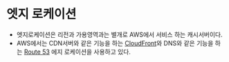 # 엣지 로케이션

- 엣지로케이션은 리전과 가용영역과는 별개로 AWS에서 서비스 하는 캐시서버이다.
- AWS에서는 CDN서버와 같은 기능을 하는 [CloudFront](https://aws.amazon.com/ko/cloudfront/)와 DNS와 같은 기능을 하는 [Route 53](https://aws.amazon.com/ko/route53/) 에지 로케이션을 사용하고 있다.
